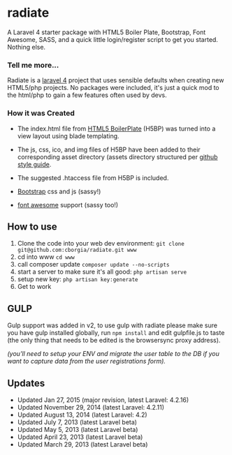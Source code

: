 radiate
=======
A Laravel 4 starter package with HTML5 Boiler Plate, Bootstrap, Font Awesome, SASS, and a quick little login/register script to get you started. Nothing else.

### Tell me more...

Radiate is a [laravel 4](http://four.laravel.com) project that uses sensible defaults when creating new HTML5/php projects. No packages were included, it's just a quick mod to the html/php to gain a few features often used by devs.

### How it was Created

* The index.html file from [HTML5 BoilerPlate](http://html5boilerplate.com/) (H5BP) was turned into a view layout using blade templating. 

* The js, css, ico, and img files of H5BP have been added to their corresponding asset directory (assets directory structured per [github style guide](https://github.com/styleguide).

* The suggested .htaccess file from H5BP is included.

* [Bootstrap](getbootstrap.com) css and js (sassy!)

* [font awesome](https://github.com/FortAwesome/Font-Awesome) support (sassy too!)


## How to use

1. Clone the code into your web dev environment: `git clone git@github.com:cborgia/radiate.git www`
2. cd into www `cd www`
3. call composer update `composer update --no-scripts`
4. start a server to make sure it's all good: `php artisan serve`
5. setup new key: `php artisan key:generate`
6. Get to work

## GULP

Gulp support was added in v2, to use gulp with radiate please make sure you have gulp installed globally, run `npm install` and edit gulpfile.js to taste (the only thing that needs to be edited is the browsersync proxy address).

_(you'll need to setup your ENV and migrate the user table to the DB if you want to capture data from the user registrations form)._


## Updates
* Updated Jan 27, 2015 (major revision, latest Laravel: 4.2.16)
* Updated November 29, 2014 (latest Laravel: 4.2.11)
* Updated August 13, 2014 (latest Laravel: 4.2)
* Updated July 7, 2013 (latest Laravel beta)
* Updated May 5, 2013 (latest Laravel beta)
* Updated April 23, 2013 (latest Laravel beta)
* Updated March 29, 2013 (latest Laravel beta)